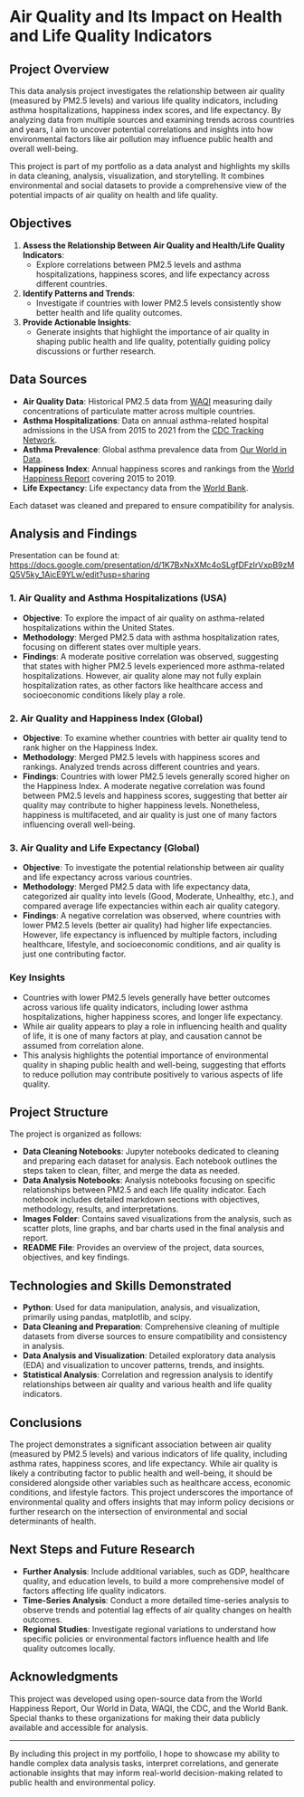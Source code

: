 # Air Quality and Its Impact on Health and Life Quality Indicators

## Project Overview
This data analysis project investigates the relationship between air quality (measured by PM2.5 levels) and various life quality indicators, including asthma hospitalizations, happiness index scores, and life expectancy. By analyzing data from multiple sources and examining trends across countries and years, I aim to uncover potential correlations and insights into how environmental factors like air pollution may influence public health and overall well-being.

This project is part of my portfolio as a data analyst and highlights my skills in data cleaning, analysis, visualization, and storytelling. It combines environmental and social datasets to provide a comprehensive view of the potential impacts of air quality on health and life quality.

## Objectives
1. **Assess the Relationship Between Air Quality and Health/Life Quality Indicators**:
   - Explore correlations between PM2.5 levels and asthma hospitalizations, happiness scores, and life expectancy across different countries.
2. **Identify Patterns and Trends**:
   - Investigate if countries with lower PM2.5 levels consistently show better health and life quality outcomes.
3. **Provide Actionable Insights**:
   - Generate insights that highlight the importance of air quality in shaping public health and life quality, potentially guiding policy discussions or further research.

## Data Sources
- **Air Quality Data**: Historical PM2.5 data from [WAQI](https://waqi.info/) measuring daily concentrations of particulate matter across multiple countries.
- **Asthma Hospitalizations**: Data on annual asthma-related hospital admissions in the USA from 2015 to 2021 from the [CDC Tracking Network](https://ephtracking.cdc.gov/).
- **Asthma Prevalence**: Global asthma prevalence data from [Our World in Data](https://ourworldindata.org).
- **Happiness Index**: Annual happiness scores and rankings from the [World Happiness Report](https://worldhappiness.report) covering 2015 to 2019.
- **Life Expectancy**: Life expectancy data from the [World Bank](https://databank.worldbank.org/source/world-development-indicators).

Each dataset was cleaned and prepared to ensure compatibility for analysis.

## Analysis and Findings

Presentation can be found at: https://docs.google.com/presentation/d/1K7BxNxXMc4oSLgfDFzIrVxpB9zMQ5V5ky_1AicE9YLw/edit?usp=sharing

### 1. Air Quality and Asthma Hospitalizations (USA)
- **Objective**: To explore the impact of air quality on asthma-related hospitalizations within the United States.
- **Methodology**: Merged PM2.5 data with asthma hospitalization rates, focusing on different states over multiple years.
- **Findings**: A moderate positive correlation was observed, suggesting that states with higher PM2.5 levels experienced more asthma-related hospitalizations. However, air quality alone may not fully explain hospitalization rates, as other factors like healthcare access and socioeconomic conditions likely play a role.

### 2. Air Quality and Happiness Index (Global)
- **Objective**: To examine whether countries with better air quality tend to rank higher on the Happiness Index.
- **Methodology**: Merged PM2.5 levels with happiness scores and rankings. Analyzed trends across different countries and years.
- **Findings**: Countries with lower PM2.5 levels generally scored higher on the Happiness Index. A moderate negative correlation was found between PM2.5 levels and happiness scores, suggesting that better air quality may contribute to higher happiness levels. Nonetheless, happiness is multifaceted, and air quality is just one of many factors influencing overall well-being.

### 3. Air Quality and Life Expectancy (Global)
- **Objective**: To investigate the potential relationship between air quality and life expectancy across various countries.
- **Methodology**: Merged PM2.5 data with life expectancy data, categorized air quality into levels (Good, Moderate, Unhealthy, etc.), and compared average life expectancies within each air quality category.
- **Findings**: A negative correlation was observed, where countries with lower PM2.5 levels (better air quality) had higher life expectancies. However, life expectancy is influenced by multiple factors, including healthcare, lifestyle, and socioeconomic conditions, and air quality is just one contributing factor.

### Key Insights
- Countries with lower PM2.5 levels generally have better outcomes across various life quality indicators, including lower asthma hospitalizations, higher happiness scores, and longer life expectancy.
- While air quality appears to play a role in influencing health and quality of life, it is one of many factors at play, and causation cannot be assumed from correlation alone.
- This analysis highlights the potential importance of environmental quality in shaping public health and well-being, suggesting that efforts to reduce pollution may contribute positively to various aspects of life quality.

## Project Structure

The project is organized as follows:
- **Data Cleaning Notebooks**: Jupyter notebooks dedicated to cleaning and preparing each dataset for analysis. Each notebook outlines the steps taken to clean, filter, and merge the data as needed.
- **Data Analysis Notebooks**: Analysis notebooks focusing on specific relationships between PM2.5 and each life quality indicator. Each notebook includes detailed markdown sections with objectives, methodology, results, and interpretations.
- **Images Folder**: Contains saved visualizations from the analysis, such as scatter plots, line graphs, and bar charts used in the final analysis and report.
- **README File**: Provides an overview of the project, data sources, objectives, and key findings.

## Technologies and Skills Demonstrated
- **Python**: Used for data manipulation, analysis, and visualization, primarily using pandas, matplotlib, and scipy.
- **Data Cleaning and Preparation**: Comprehensive cleaning of multiple datasets from diverse sources to ensure compatibility and consistency in analysis.
- **Data Analysis and Visualization**: Detailed exploratory data analysis (EDA) and visualization to uncover patterns, trends, and insights.
- **Statistical Analysis**: Correlation and regression analysis to identify relationships between air quality and various health and life quality indicators.

## Conclusions
The project demonstrates a significant association between air quality (measured by PM2.5 levels) and various indicators of life quality, including asthma rates, happiness scores, and life expectancy. While air quality is likely a contributing factor to public health and well-being, it should be considered alongside other variables such as healthcare access, economic conditions, and lifestyle factors. This project underscores the importance of environmental quality and offers insights that may inform policy decisions or further research on the intersection of environmental and social determinants of health.

## Next Steps and Future Research
- **Further Analysis**: Include additional variables, such as GDP, healthcare quality, and education levels, to build a more comprehensive model of factors affecting life quality indicators.
- **Time-Series Analysis**: Conduct a more detailed time-series analysis to observe trends and potential lag effects of air quality changes on health outcomes.
- **Regional Studies**: Investigate regional variations to understand how specific policies or environmental factors influence health and life quality outcomes locally.

## Acknowledgments
This project was developed using open-source data from the World Happiness Report, Our World in Data, WAQI, the CDC, and the World Bank. Special thanks to these organizations for making their data publicly available and accessible for analysis.

---

By including this project in my portfolio, I hope to showcase my ability to handle complex data analysis tasks, interpret correlations, and generate actionable insights that may inform real-world decision-making related to public health and environmental policy.

